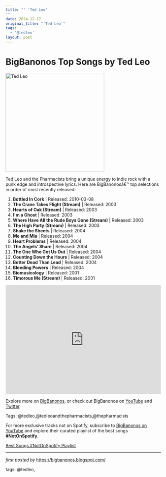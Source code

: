 ```yaml
---
title: "' 'Ted Leo'
'"
date: 2024-12-17
original_title: "'Ted Leo'"
tags:
  - '@tedleo'
layout: post
---
```

<h1>BigBanonos Top Songs by Ted Leo</h1>
<div class="separator"> <a href="https://upload.wikimedia.org/wikipedia/commons/7/7f/Ted_Leo_Coachella.jpg" > <img alt="Ted Leo" border="0" width="320" data-original-height="480" data-original-width="640" src="https://upload.wikimedia.org/wikipedia/commons/7/7f/Ted_Leo_Coachella.jpg"/> </a>
</div>
<p>Ted Leo and the Pharmacists bring a unique energy to indie rock with a punk edge and introspective lyrics. Here are BigBanonosâ€™ top selections in order of most recently released:</p> <ol> <li><strong>Bottled In Cork</strong> | Released: 2010-03-08</li> <li><strong>The Crane Takes Flight (Stream)</strong> | Released: 2003</li> <li><strong>Hearts of Oak (Stream)</strong> | Released: 2003</li> <li><strong>I'm a Ghost</strong> | Released: 2003</li> <li><strong>Where Have All the Rude Boys Gone (Stream)</strong> | Released: 2003</li> <li><strong>The High Party (Stream)</strong> | Released: 2003</li> <li><strong>Shake the Sheets</strong> | Released: 2004</li> <li><strong>Me and Mia</strong> | Released: 2004</li> <li><strong>Heart Problems</strong> | Released: 2004</li> <li><strong>The Angels' Share</strong> | Released: 2004</li> <li><strong>The One Who Got Us Out</strong> | Released: 2004</li> <li><strong>Counting Down the Hours</strong> | Released: 2004</li> <li><strong>Better Dead Than Lead</strong> | Released: 2004</li> <li><strong>Bleeding Powers</strong> | Released: 2004</li> <li><strong>Biomusicology</strong> | Released: 2001</li> <li><strong>Timorous Me (Stream)</strong> | Released: 2001</li>
</ol> <div> <iframe src="https://open.spotify.com/embed/playlist/1LowcpZHTB3rbvNnztmMDg?utm_source=generator" width="100%" height="352" frameborder="0" allowfullscreen="" allow="autoplay; clipboard-write; encrypted-media; fullscreen; picture-in-picture" loading="lazy"></iframe>
</div> <p>Explore more on <a href="https://bigbanonos.blogspot.com/">BigBanonos</a>, or check out BigBanonos on <a href="https://www.youtube.com/@BigBanonos">YouTube</a> and <a href="https://x.com/bigbanonos">Twitter</a>.</p> <p>Tags: @tedleo,@tedleoandthepharmacists,@thepharmacists</p>


<!--Subscribe and Playlist Links-->
<div>
    <p>For more exclusive tracks not on Spotify, subscribe to <a href="https://www.youtube.com/@BigBanonos" target="_blank">BigBanonos on YouTube</a> and explore their curated playlist of the best songs <strong>#NotOnSpotify</strong>.</p>
    <p><a href="https://www.youtube.com/playlist?list=PLtuNtuTatqI0kFahUCbtbfenC_ET5O_tr" target="_blank">Best Songs #NotOnSpotify Playlist<br /></a></p></div>

<hr />

<p><em>first posted by</em> <a href="https://bigbanonos.blogspot.com/" rel="noopener" target="_new">https://bigbanonos.blogspot.com/</a></p>

<p>tags: @tedleo,</p>
